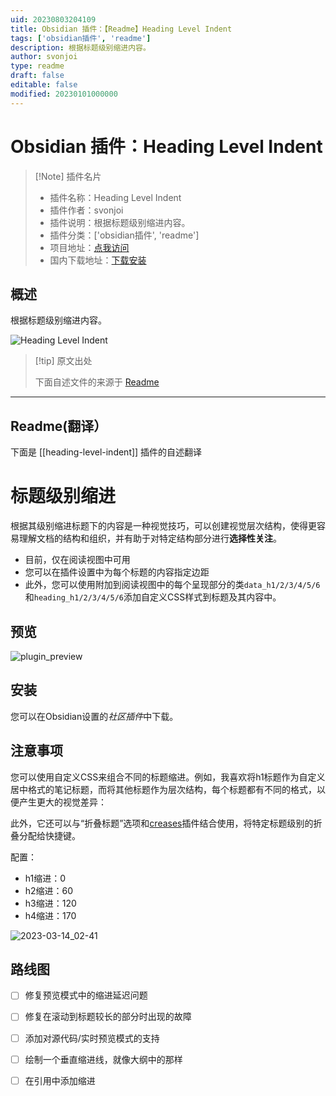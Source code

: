 ```yaml
---
uid: 20230803204109
title: Obsidian 插件：【Readme】Heading Level Indent
tags: ['obsidian插件', 'readme']
description: 根据标题级别缩进内容。
author: svonjoi
type: readme
draft: false
editable: false
modified: 20230101000000
---
```


# Obsidian 插件：Heading Level Indent

> [!Note] 插件名片
> - 插件名称：Heading Level Indent
> - 插件作者：svonjoi
> - 插件说明：根据标题级别缩进内容。
> - 插件分类：['obsidian插件', 'readme']
> - 项目地址：[点我访问](https://github.com/svonjoi/obsidian-heading-level-indent)
> - 国内下载地址：[下载安装](https://pkmer.cn/products/plugin/pluginMarket/?heading-level-indent)

## 概述

根据标题级别缩进内容。

![Heading Level Indent](https://cdn.pkmer.cn/covers/heading-level-indent.png!pkmer)

> [!tip] 原文出处
> 
>下面自述文件的来源于 [Readme](https://ghproxy.net/https://raw.githubusercontent.com/svonjoi/obsidian-heading-level-indent/master/README.md)
> 

---

## Readme(翻译）

下面是 [[heading-level-indent]] 插件的自述翻译


# 标题级别缩进

根据其级别缩进标题下的内容是一种视觉技巧，可以创建视觉层次结构，使得更容易理解文档的结构和组织，并有助于对特定结构部分进行**选择性关注**。

- 目前，仅在阅读视图中可用
- 您可以在插件设置中为每个标题的内容指定边距
- 此外，您可以使用附加到阅读视图中的每个呈现部分的类`data_h1/2/3/4/5/6`和`heading_h1/2/3/4/5/6`添加自定义CSS样式到标题及其内容中。

## 预览

![plugin_preview](https://user-images.githubusercontent.com/58810368/220870821-1d7adf75-d6c8-4f6e-9634-5f10b34cfe95.png)

## 安装

您可以在Obsidian设置的*社区插件*中下载。

## 注意事项

您可以使用自定义CSS来组合不同的标题缩进。例如，我喜欢将h1标题作为自定义居中格式的笔记标题，而将其他标题作为层次结构，每个标题都有不同的格式，以便产生更大的视觉差异：

此外，它还可以与“折叠标题”选项和[creases](https://github.com/liamcain/obsidian-creases)插件结合使用，将特定标题级别的折叠分配给快捷键。

配置：
- h1缩进：0
- h2缩进：60
- h3缩进：120
- h4缩进：170

![2023-03-14_02-41](https://user-images.githubusercontent.com/58810368/224870488-eabae6d1-eed5-4aa9-b4fc-978d5152b466.png)

## 路线图

- [ ] 修复预览模式中的缩进延迟问题
- [ ] 修复在滚动到标题较长的部分时出现的故障
- [ ] 添加对源代码/实时预览模式的支持
- [ ] 绘制一个垂直缩进线，就像大纲中的那样
- [ ] 在引用中添加缩进



